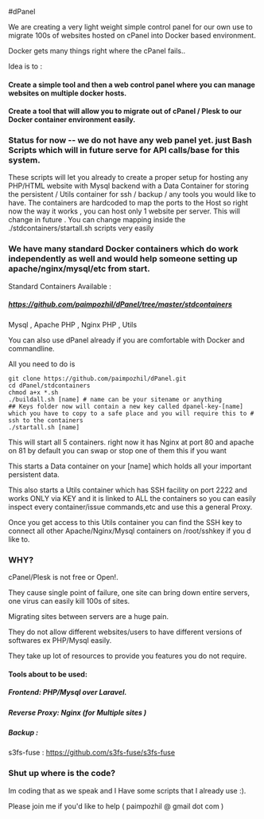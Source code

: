#dPanel 

We are creating  a very light weight simple control panel for our own use to migrate 100s of websites hosted on cPanel into Docker based environment.

Docker gets many things right where the cPanel fails.. 

Idea is to :

#### Create a simple tool and then a web control panel where you can manage websites on multiple docker hosts.

#### Create a tool that will allow you to migrate out of cPanel / Plesk to our Docker container environment easily.


### Status for now -- we do not have any web panel yet. just Bash Scripts which will in future serve for API calls/base for this system.

These scripts will let you already to create a proper setup for hosting any PHP/HTML website with Mysql backend with a Data Container for storing the persistent / Utils container for ssh / backup / any tools you would like to have. The containers are hardcoded to map the ports to the Host so right now the way it works , you can host only 1 website per server. This will change in future . You can change mapping inside the ./stdcontainers/startall.sh scripts very easily

### We have many standard Docker containers which do work independently as well and would help someone setting up apache/nginx/mysql/etc from start.


Standard Containers Available : 
##### https://github.com/paimpozhil/dPanel/tree/master/stdcontainers
Mysql , Apache PHP , Nginx PHP , Utils


You can also use dPanel already if you are comfortable with Docker and commandline.

All you need to do is 

```
git clone https://github.com/paimpozhil/dPanel.git 
cd dPanel/stdcontainers
chmod a+x *.sh
./buildall.sh [name] # name can be your sitename or anything 
## Keys folder now will contain a new key called dpanel-key-[name] which you have to copy to a safe place and you will require this to # ssh to the containers
./startall.sh [name]
```

This will start all 5 containers. 
right now it has Nginx at port 80 and apache on 81 by default you can swap or stop one of them this if you want

This starts a Data container on your [name] which holds all your important persistent data.

This also starts a Utils container which has SSH facility on port 2222 and works ONLY via KEY and it is linked to ALL the containers so you can easily inspect every container/issue commands,etc and use this a general Proxy.


Once you get access to this Utils container you can find the SSH key to connect all other Apache/Nginx/Mysql containers on /root/sshkey if you d like to.



### WHY?

cPanel/Plesk is not free or Open!.

They cause single point of failure, one site can bring down entire servers, one virus can easily kill 100s of sites.  

Migrating sites between servers are a huge pain.

They do not allow different websites/users to have different versions of softwares ex PHP/Mysql easily.

They take up lot of resources to provide you features you do not require.


#### Tools about to be used:

##### Frontend: PHP/Mysql over Laravel.

##### Reverse Proxy: Nginx (for Multiple sites )

##### Backup :
s3fs-fuse :  https://github.com/s3fs-fuse/s3fs-fuse



### Shut up where is the code?

Im coding that as we speak and I Have some scripts that I already use :).

Please join me if you'd like to help ( paimpozhil @ gmail dot com )
